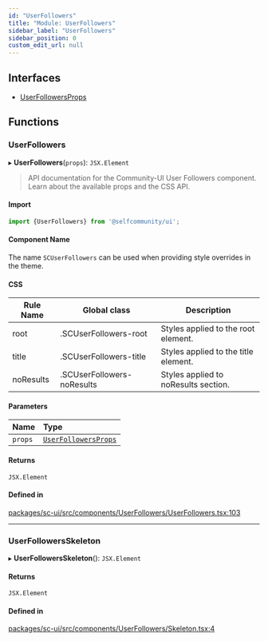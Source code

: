 ```yaml
---
id: "UserFollowers"
title: "Module: UserFollowers"
sidebar_label: "UserFollowers"
sidebar_position: 0
custom_edit_url: null
---
```


## Interfaces

- [UserFollowersProps](../interfaces/UserFollowers.UserFollowersProps.md)

## Functions

### UserFollowers

▸ **UserFollowers**(`props`): `JSX.Element`

> API documentation for the Community-UI User Followers component. Learn about the available props and the CSS API.

#### Import

```jsx
import {UserFollowers} from '@selfcommunity/ui';
```

#### Component Name

The name `SCUserFollowers` can be used when providing style overrides in the theme.

#### CSS

|Rule Name|Global class|Description|
|---|---|---|
|root|.SCUserFollowers-root|Styles applied to the root element.|
|title|.SCUserFollowers-title|Styles applied to the title element.|
|noResults|.SCUserFollowers-noResults|Styles applied to noResults section.|

#### Parameters

| Name | Type |
| :------ | :------ |
| `props` | [`UserFollowersProps`](../interfaces/UserFollowers.UserFollowersProps.md) |

#### Returns

`JSX.Element`

#### Defined in

[packages/sc-ui/src/components/UserFollowers/UserFollowers.tsx:103](https://github.com/selfcommunity/community-ui/blob/e8a635a/packages/sc-ui/src/components/UserFollowers/UserFollowers.tsx#L103)

___

### UserFollowersSkeleton

▸ **UserFollowersSkeleton**(): `JSX.Element`

#### Returns

`JSX.Element`

#### Defined in

[packages/sc-ui/src/components/UserFollowers/Skeleton.tsx:4](https://github.com/selfcommunity/community-ui/blob/e8a635a/packages/sc-ui/src/components/UserFollowers/Skeleton.tsx#L4)
